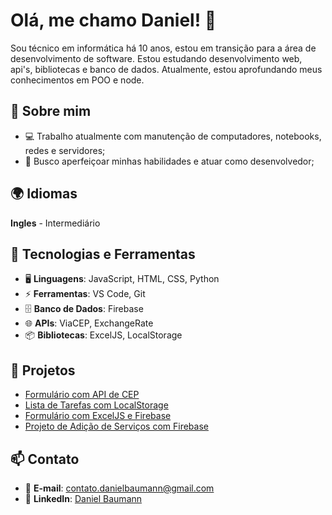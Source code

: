 # Olá, me chamo Daniel! 👋

Sou técnico em informática há 10 anos, estou em transição para a área de desenvolvimento de software. Estou estudando desenvolvimento web, api's, bibliotecas e banco de dados. Atualmente, estou aprofundando meus conhecimentos em POO e node.

## 🚀 Sobre mim

- 💻 Trabalho atualmente com manutenção de computadores, notebooks, redes e servidores;
- 🎯 Busco aperfeiçoar minhas habilidades e atuar como desenvolvedor;

## 🌍 Idiomas

**Ingles** - Intermediário

## 🔧 Tecnologias e Ferramentas

- 🖥️ **Linguagens**: JavaScript, HTML, CSS, Python
- ⚡ **Ferramentas**: VS Code, Git
- 🗄️ **Banco de Dados**: Firebase
- 🌐 **APIs**: ViaCEP, ExchangeRate
- 📦 **Bibliotecas**: ExcelJS, LocalStorage

## 📌 Projetos

- [Formulário com API de CEP](https://github.com/BregNights/form-with-api-zipcode)
- [Lista de Tarefas com LocalStorage](https://github.com/BregNights/to-do-list-with-localstorage)
- [Formulário com ExcelJS e Firebase](https://github.com/BregNights/form-project-with-excel-library-and-firebase)
- [Projeto de Adição de Serviços com Firebase](https://github.com/BregNights/project-add-services-with-firebase)

## 📫 Contato

- 📧 **E-mail**: contato.danielbaumann@gmail.com
- 💼 **LinkedIn**: [Daniel Baumann](https://www.linkedin.com/in/eudanielbaumann/)
